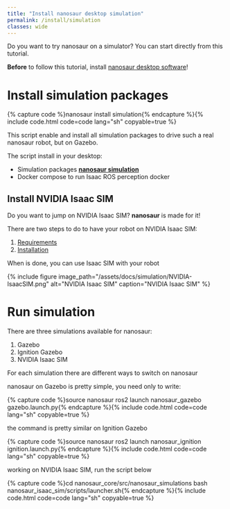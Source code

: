 ```yaml
---
title: "Install nanosaur desktop simulation"
permalink: /install/simulation
classes: wide
---
```


Do you want to try nanosaur on a simulator? You can start directly from this tutorial.

 **Before** to follow this tutorial, install [nanosaur desktop software](/install/desktop)!

# Install simulation packages

{% capture code %}nanosaur install simulation{% endcapture %}{% include code.html code=code lang="sh" copyable=true %}

This script enable and install all simulation packages to drive such a real nanosaur robot, but on Gazebo.

The script install in your desktop:
 * Simulation packages [**nanosaur simulation**](https://github.com/rnanosaur/nanosaur_simulations.git)
 * Docker compose to run Isaac ROS perception docker

## Install NVIDIA Isaac SIM

Do you want to jump on NVIDIA Isaac SIM? **nanosaur** is made for it!

There are two steps to do to have your robot on NVIDIA Isaac SIM:
1. [Requirements](https://docs.omniverse.nvidia.com/app_isaacsim/app_isaacsim/requirements.html)
2. [Installation](https://docs.omniverse.nvidia.com/app_isaacsim/app_isaacsim/install_basic.html)

When is done, you can use Isaac SIM with your robot

{% include figure image_path="/assets/docs/simulation/NVIDIA-IsaacSIM.png" alt="NVIDIA Isaac SIM" caption="NVIDIA Isaac SIM" %}

# Run simulation

There are three simulations available for nanosaur:
1. Gazebo
2. Ignition Gazebo
3. NVIDIA Isaac SIM

For each simulation there are different ways to switch on nanosaur

nanosaur on Gazebo is pretty simple, you need only to write:

{% capture code %}source nanosaur
ros2 launch nanosaur_gazebo gazebo.launch.py{% endcapture %}{% include code.html code=code lang="sh" copyable=true %}

the command is pretty similar on Ignition Gazebo

{% capture code %}source nanosaur
ros2 launch nanosaur_ignition ignition.launch.py{% endcapture %}{% include code.html code=code lang="sh" copyable=true %}

working on NVIDIA Isaac SIM, run the script below

{% capture code %}cd nanosaur_core/src/nanosaur_simulations
bash nanosaur_isaac_sim/scripts/launcher.sh{% endcapture %}{% include code.html code=code lang="sh" copyable=true %}